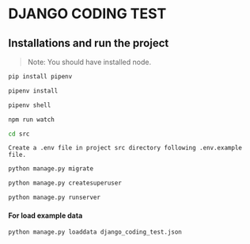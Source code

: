 # DJANGO CODING TEST

## Installations and run the project

> Note: You should have installed node.
```sh
pip install pipenv
```
```sh
pipenv install
```
```sh
pipenv shell
```
```sh
npm run watch
```
```sh
cd src
```
```
Create a .env file in project src directory following .env.example file.
```
```sh
python manage.py migrate
```
```sh
python manage.py createsuperuser
```
```sh
python manage.py runserver
```

#### For load example data
```sh
python manage.py loaddata django_coding_test.json
```